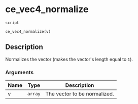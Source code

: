 # ce_vec4_normalize
`script`
```gml
ce_vec4_normalize(v)
```

## Description
Normalizes the vector (makes the vector's length equal to `1`).

### Arguments
| Name | Type | Description |
| ---- | ---- | ----------- |
| v | `array` | The vector to be normalized. |